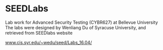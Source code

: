 # SEEDLabs

Lab work for Advanced Security Testing (CYBR627) at Bellevue University
The labs were designed by Wenliang Du of Syracuse University, and retrieved from SEEDlabs website  

www.cis.syr.edu/~wedu/seed/Labs_16.04/
